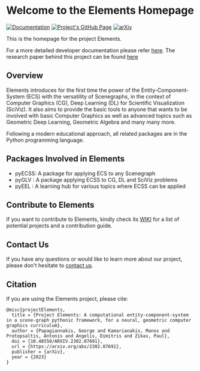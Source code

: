 # Welcome to the Elements Homepage

[![Documentation](https://readthedocs.org/projects/elementsproject/badge/)](http://ElementsProject.readthedocs.io/en/latest/)
[![Project's GitHub Page](https://github.com/papagiannakis/Elements/actions/workflows/pages/pages-build-deployment/badge.svg?branch=github_page)](https://papagiannakis.github.io/Elements)
[![arXiv](https://img.shields.io/badge/arXiv-2302.07691-b31b1b.svg)](https://arxiv.org/abs/2302.07691)

This is the homepage for the project Elements. 

For a more detailed developer documentation please refer [here](https://elementsproject.readthedocs.io/en/latest/index.html). The research paper behind this project can be found [here](https://arxiv.org/abs/2302.07691)

## Overview
 
Elements introduces for the first time the power of the Entity-Component-System (ECS) with the versatility of Scenegraphs, in the context of Computer Graphics (CG), Deep Learning (DL) for Scientific Visualization (SciViz). It also aims to provide the basic tools to anyone that wants to be involved with basic Computer Graphics as well as advanced topics such as Geometric Deep Learning, Geometric Algebra and many many more.

Following a modern educational approach, all related packages are in the Python programming language.

## Packages Involved in Elements

* pyECSS: A package for applying ECS to any Scenegraph
* pyGLV : A package applying ECSS to CG, DL and SciViz problems
* pyEEL : A learning hub for various topics where ECSS can be applied

## Contribute to Elements</h2>
If you want to contribute to Elements, kindly check its [WIKI](https://github.com/papagiannakis/Elements/wiki) 
for a list of potential projects and a contribution guide.

## Contact Us

If you have any questions or would like to learn more about our project, please don't hesitate to [contact us](mailto:papagian@ics.forth.gr).


## Citation

If you are using the Elements project, please cite:

```
@misc{projectElements,
  title = {Project Elements: A computational entity-component-system in a scene-graph pythonic framework, for a neural, geometric computer graphics curriculum},
  author = {Papagiannakis, George and Kamarianakis, Manos and Protopsaltis, Antonis and Angelis, Dimitris and Zikas, Paul},
  doi = {10.48550/ARXIV.2302.07691},
  url = {https://arxiv.org/abs/2302.07691},
  publisher = {arXiv},
  year = {2023}
}
```
